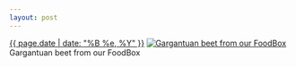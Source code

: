 ```yaml
---
layout: post
---
```


<p>
  <time><a href="/428">{{ page.date | date: "%B %e, %Y" }}</a></time>
  <a href="/428"><img src="{{ site.assets_url }}/428-480.jpg" srcset="{{ site.assets_url }}/428-960.jpg 960w, {{ site.assets_url }}/428-720.jpg 720w, {{ site.assets_url }}/428-480.jpg 480w, {{ site.assets_url }}/428-240.jpg 240w" sizes="(min-width: 700px) 50vw, calc(100vw - 2rem)" alt="Gargantuan beet from our FoodBox" /></a>
  <span>Gargantuan beet from our FoodBox</span>
</p>
